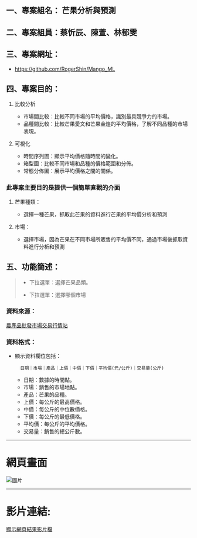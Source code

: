 ## 一、專案組名： 芒果分析與預測

## 二、專案組員：蔡忻辰、陳萱、林郁雯

## 三、專案網址：

* https://github.com/RogerShin/Mango_ML

## 四、專案目的：

1. 比較分析
    * 市場間比較：比較不同市場的平均價格，識別最具競爭力的市場。
    * 品種間比較：比較芒果愛文和芒果金煌的平均價格，了解不同品種的市場表現。

2. 可視化
    * 時間序列圖：顯示平均價格隨時間的變化。
    * 箱型圖：比較不同市場和品種的價格範圍和分佈。
    * 常態分佈圖：展示平均價格之間的關係。

### 此專案主要目的是提供一個簡單直觀的介面
1. 芒果種類：

    * 選擇一種芒果，抓取此芒果的資料進行芒果的平均價分析和預測

2. 市場：

    * 選擇市場，因為芒果在不同市場所販售的平均價不同，通過市場後抓取資料進行分析和預測

## 五、功能簡述：

>* 下拉選單：選擇芒果品類。
>
>* 下拉選單：選擇哪個市場

### 資料來源：

[農產品批發市場交易行情站](https://amis.afa.gov.tw/fruit/FruitProdDayTransInfo.aspx
)

### 資料格式：

* 顯示資料欄位包括：
    
        日期｜市場｜產品｜上價｜中價｜下價｜平均價(元/公斤)｜交易量(公斤)
    * 日期：數據的時間點。
    * 市場：銷售的市場地點。
    * 產品：芒果的品種。
    * 上價：每公斤的最高價格。
    * 中價：每公斤的中位數價格。
    * 下價：每公斤的最低價格。
    * 平均價：每公斤的平均價格。
    * 交易量：銷售的總公斤數。

---
# 網頁畫面
![圖片](/vedio/image.png)

---

# 影片連結:
[顯示網頁結果影片檔](https://youtu.be/pLetZSQW91U)
